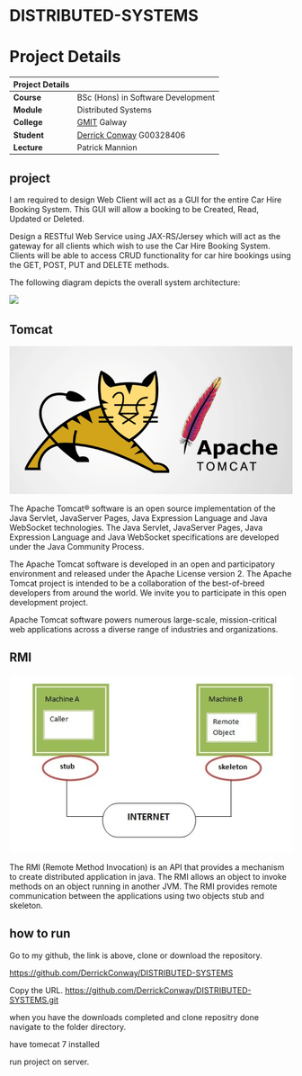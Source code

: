 # DISTRIBUTED-SYSTEMS


# Project Details<a name = "details"></a>

| Project Details   |     |
| --- | --- |
| **Course** | BSc (Hons) in Software Development  |
| **Module** |  Distributed Systems |
| **College** | [GMIT](http://www.gmit.ie/) Galway |
| **Student** | [Derrick Conway](https://www.linkedin.com/in/derrick-conway-12b81113a/) G00328406 |
| **Lecture** | Patrick Mannion |


## project

I am required to design Web Client will act as a GUI for the entire Car Hire Booking System. This GUI will allow a booking
to be Created, Read, Updated or Deleted.

Design a RESTful Web Service using JAX-RS/Jersey which will act as the gateway for all clients
which wish to use the Car Hire Booking System. Clients will be able to access CRUD functionality for
car hire bookings using the GET, POST, PUT and DELETE methods.

The following diagram depicts the overall system architecture:


![](https://user-images.githubusercontent.com/10883051/48415294-e6286700-e744-11e8-9192-33881082e14b.png)

## Tomcat


<p align="center"><kbd><img src="https://github.com/DerrickConway/DISTRIBUTED-SYSTEMS/blob/master/images/img.png"></p></kbd>
The Apache Tomcat® software is an open source implementation of the Java Servlet, JavaServer Pages, Java Expression Language and Java WebSocket technologies. The Java Servlet, JavaServer Pages, Java Expression Language and Java WebSocket specifications are developed under the Java Community Process.

The Apache Tomcat software is developed in an open and participatory environment and released under the Apache License version 2. The Apache Tomcat project is intended to be a collaboration of the best-of-breed developers from around the world. We invite you to participate in this open development project.

Apache Tomcat software powers numerous large-scale, mission-critical web applications across a diverse range of industries and organizations.

## RMI
<p align="center"><kbd><img src="https://github.com/DerrickConway/DISTRIBUTED-SYSTEMS/blob/master/images/img1.png"></p></kbd>
The RMI (Remote Method Invocation) is an API that provides a mechanism to create distributed application in java. The RMI allows an object to invoke methods on an object running in another JVM. The RMI provides remote communication between the applications using two objects stub and skeleton.

## how to run

Go to my github, the link is above, clone or download the repository.

https://github.com/DerrickConway/DISTRIBUTED-SYSTEMS

Copy the URL.
https://github.com/DerrickConway/DISTRIBUTED-SYSTEMS.git

when you have the downloads completed and clone repositry done navigate to the folder directory. 

have tomecat 7 installed 

run project on server.
